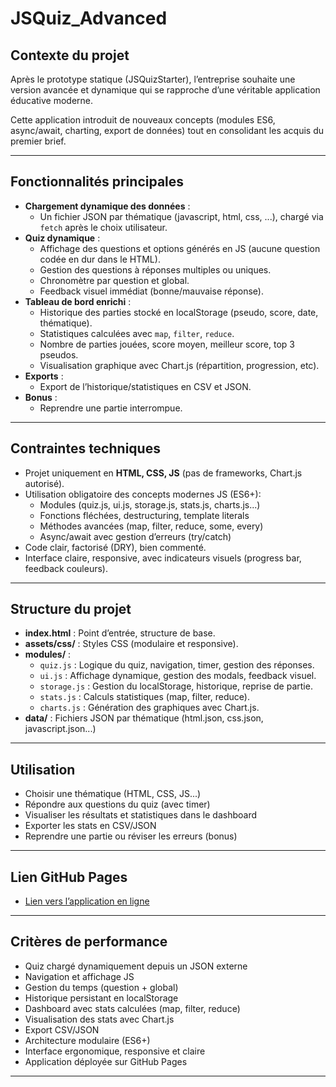 # JSQuiz_Advanced

## Contexte du projet
Après le prototype statique (JSQuizStarter), l’entreprise souhaite une version avancée et dynamique qui se rapproche d’une véritable application éducative moderne.

Cette application introduit de nouveaux concepts (modules ES6, async/await, charting, export de données) tout en consolidant les acquis du premier brief.

---

## Fonctionnalités principales
- **Chargement dynamique des données** :
  - Un fichier JSON par thématique (javascript, html, css, ...), chargé via `fetch` après le choix utilisateur.
- **Quiz dynamique** :
  - Affichage des questions et options générés en JS (aucune question codée en dur dans le HTML).
  - Gestion des questions à réponses multiples ou uniques.
  - Chronomètre par question et global.
  - Feedback visuel immédiat (bonne/mauvaise réponse).
- **Tableau de bord enrichi** :
  - Historique des parties stocké en localStorage (pseudo, score, date, thématique).
  - Statistiques calculées avec `map`, `filter`, `reduce`.
  - Nombre de parties jouées, score moyen, meilleur score, top 3 pseudos.
  - Visualisation graphique avec Chart.js (répartition, progression, etc).
- **Exports** :
  - Export de l’historique/statistiques en CSV et JSON.
- **Bonus** :
  - Reprendre une partie interrompue.

---

## Contraintes techniques
- Projet uniquement en **HTML, CSS, JS** (pas de frameworks, Chart.js autorisé).
- Utilisation obligatoire des concepts modernes JS (ES6+):
  - Modules (quiz.js, ui.js, storage.js, stats.js, charts.js...)
  - Fonctions fléchées, destructuring, template literals
  - Méthodes avancées (map, filter, reduce, some, every)
  - Async/await avec gestion d’erreurs (try/catch)
- Code clair, factorisé (DRY), bien commenté.
- Interface claire, responsive, avec indicateurs visuels (progress bar, feedback couleurs).

---

## Structure du projet
- **index.html** : Point d’entrée, structure de base.
- **assets/css/** : Styles CSS (modulaire et responsive).
- **modules/** :
  - `quiz.js` : Logique du quiz, navigation, timer, gestion des réponses.
  - `ui.js` : Affichage dynamique, gestion des modals, feedback visuel.
  - `storage.js` : Gestion du localStorage, historique, reprise de partie.
  - `stats.js` : Calculs statistiques (map, filter, reduce).
  - `charts.js` : Génération des graphiques avec Chart.js.
- **data/** : Fichiers JSON par thématique (html.json, css.json, javascript.json...)

---


## Utilisation
- Choisir une thématique (HTML, CSS, JS...)
- Répondre aux questions du quiz (avec timer)
- Visualiser les résultats et statistiques dans le dashboard
- Exporter les stats en CSV/JSON
- Reprendre une partie ou réviser les erreurs (bonus)

---

## Lien GitHub Pages
- [Lien vers l’application en ligne](https://ibrahim-lmlilas.github.io/JSQuiz_Advanced/)

---

## Critères de performance
- Quiz chargé dynamiquement depuis un JSON externe
- Navigation et affichage JS
- Gestion du temps (question + global)
- Historique persistant en localStorage
- Dashboard avec stats calculées (map, filter, reduce)
- Visualisation des stats avec Chart.js
- Export CSV/JSON
- Architecture modulaire (ES6+)
- Interface ergonomique, responsive et claire
- Application déployée sur GitHub Pages

---


